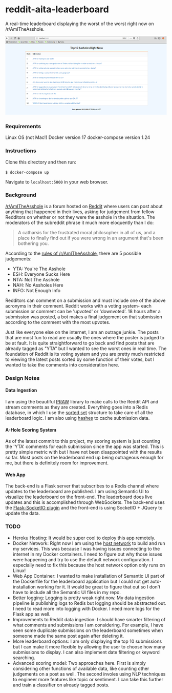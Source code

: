 # reddit-aita-leaderboard

A real-time leaderboard displaying the worst of the worst right now on /r/AmITheAsshole.

![UI Screenshot](leaderboard.png)

### Requirements
Linux OS (not Mac!)
Docker version 17
docker-compose version 1.24

### Instructions

Clone this directory and then run:

`$ docker-compose up`

Navigate to `localhost:5000` in your web browser.

### Background

[/r/AmITheAsshole](https://www.reddit.com/r/AmItheAsshole/) is a forum hosted on [Reddit](https://www.reddit.com) where users can post about anything that happened in their lives, asking for judgement from fellow Redditors on whether or not they were the asshole in the situation. The moderators of the subreddit phrase it much more eloquently than I do:

> A catharsis for the frustrated moral philosopher in all of us, and a place to finally find out if you were wrong in an argument that's been bothering you.

According to the [rules of /r/AmITheAsshole](https://www.reddit.com/r/AmItheAsshole/wiki/faq), there are 5 possible judgements:
 - YTA: You're The Asshole
 - ESH: Everyone Sucks Here
 - NTA: Not The Asshole
 - NAH: No Assholes Here
 - INFO: Not Enough Info

Redditors can comment on a submission and must include one of the above acronyms in their comment. Reddit works with a voting system- each submission or comment can be 'upvoted' or 'downvoted'. 18 hours after a submission was posted, a bot makes a final judgement on that submission according to the comment with the most upvotes.

Just like everyone else on the internet, I am an outrage junkie. The posts that are most fun to read are usually the ones where the poster is judged to be at fault. It is quite straightforward to go back and find posts that are already tagged as "YTA" but I wanted to see the worst ones in real time. The foundation of Reddit is its voting system and you are pretty much restricted to viewing the latest posts sorted by some function of their votes, but I wanted to take the comments into consideration here.

### Design Notes

#### Data Ingestion
I am using the beautiful [PRAW](https://github.com/praw-dev/praw) library to make calls to the Reddit API and stream comments as they are created. Everything goes into a Redis database, in which I use the [sorted set](https://redis.io/commands#sorted_set) structure to take care of all the leaderboard logic. I am also using [hashes](https://redis.io/commands#hash) to cache submission data.

#### A-Hole Scoring System

As of the latest commit to this project, my scoring system is just counting the 'YTA' comments for each submission since the app was started. This is pretty simple metric with but I have not been disappointed with the results so far. Most posts on the leaderboard end up being outrageous enough for me, but there is definitely room for improvement.

#### Web App
The back-end is a Flask server that subscribes to a Redis channel where updates to the leaderboard are published. I am using Semantic UI to visualize the leaderboard on the front-end. The leaderboard does live updates and this is accomplished through WebSockets. The back-end uses the [Flask-SocketIO plugin](https://flask-socketio.readthedocs.io/en/latest/) and the front-end is using SocketIO + JQuery to update the data.
 
### TODO 
 - Heroku Hosting: It would be super cool to deploy this app remotely.
 - Docker Network: Right now I am using the [host network](https://docs.docker.com/network/host/) to build and run my services. This was because I was having issues connecting to the internet in my Docker containers. I need to figure out why those issues were happening and try to use the default network configuration. I especially need to fix this because the host network option only runs on Linux! 
 - Web App Container: I wanted to make installation of Semantic UI part of the Dockerfile for the leaderboard application but I could not get auto-installation working for it. It would be great to figure that out so I don't have to include all the Semantic UI files in my repo. 
 - Better logging: Logging is pretty weak right now. My data ingestion pipeline is publishing logs to Redis but logging should be abstracted out. I need to read more into logging with Docker. I need more logs for the Flask app as well.
 - Improvements to Reddit data ingestion: I should have smarter filtering of what comments and submissions I am considering. For example, I have seen some duplicate submissions on the leaderboard sometimes when someone made the same post again after deleting it.
 - More leaderboard options: I am only displaying the top 10 submissions but I can make it more flexible by allowing the user to choose how many submissions to display. I can also implement date filtering or keyword searching.
 - Advanced scoring model: Two approaches here. First is simply considering other functions of available data, like counting other judgements on a post as well. The second involes using NLP techniques to engineer more features like topic or sentiment. I can take this further and train a classifier on already tagged posts.  
